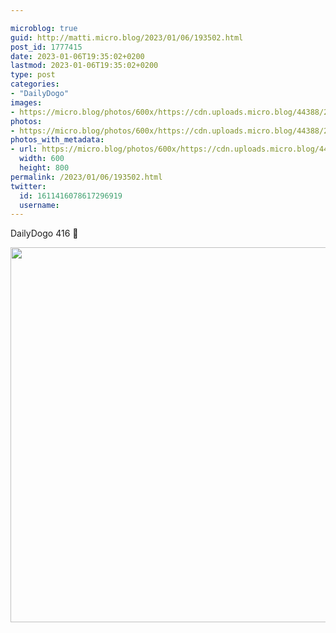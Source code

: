 ```yaml
---

microblog: true
guid: http://matti.micro.blog/2023/01/06/193502.html
post_id: 1777415
date: 2023-01-06T19:35:02+0200
lastmod: 2023-01-06T19:35:02+0200
type: post
categories:
- "DailyDogo"
images:
- https://micro.blog/photos/600x/https://cdn.uploads.micro.blog/44388/2023/2fdd2a0de1.jpg
photos:
- https://micro.blog/photos/600x/https://cdn.uploads.micro.blog/44388/2023/2fdd2a0de1.jpg
photos_with_metadata:
- url: https://micro.blog/photos/600x/https://cdn.uploads.micro.blog/44388/2023/2fdd2a0de1.jpg
  width: 600
  height: 800
permalink: /2023/01/06/193502.html
twitter:
  id: 1611416078617296919
  username:
---
```

DailyDogo 416 🐶

<img src="https://micro.blog/photos/600x/https://blog.martin-haehnel.de/uploads/2023/2fdd2a0de1.jpg" width="600" alt="" />
